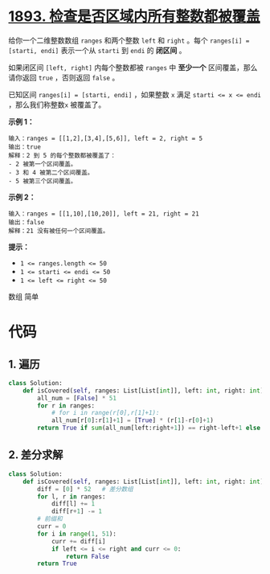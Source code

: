 <!--
 * @Description: 
 * @Autor: Au3C2
 * @Date: 2021-07-23 10:52:37
 * @LastEditors: Au3C2
 * @LastEditTime: 2021-07-23 10:52:38
-->
# [1893. 检查是否区域内所有整数都被覆盖](https://leetcode-cn.com/problems/check-if-all-the-integers-in-a-range-are-covered/)

给你一个二维整数数组 `ranges` 和两个整数 `left` 和 `right` 。每个 `ranges[i] = [starti, endi]` 表示一个从 `starti` 到 `endi` 的 **闭区间** 。

如果闭区间 `[left, right]` 内每个整数都被 `ranges` 中 **至少一个** 区间覆盖，那么请你返回 `true` ，否则返回 `false` 。

已知区间 `ranges[i] = [starti, endi]` ，如果整数 `x` 满足 `starti <= x <= endi` ，那么我们称整数`x` 被覆盖了。

 

**示例 1：**

```
输入：ranges = [[1,2],[3,4],[5,6]], left = 2, right = 5
输出：true
解释：2 到 5 的每个整数都被覆盖了：
- 2 被第一个区间覆盖。
- 3 和 4 被第二个区间覆盖。
- 5 被第三个区间覆盖。
```

**示例 2：**

```
输入：ranges = [[1,10],[10,20]], left = 21, right = 21
输出：false
解释：21 没有被任何一个区间覆盖。
```

 **提示：**

-   `1 <= ranges.length <= 50`
-   `1 <= starti <= endi <= 50`
-   `1 <= left <= right <= 50`

数组 简单

# 代码

## 1. 遍历

```python
class Solution:
    def isCovered(self, ranges: List[List[int]], left: int, right: int) -> bool:
        all_num = [False] * 51
        for r in ranges:
            # for i in range(r[0],r[1]+1):
            all_num[r[0]:r[1]+1] = [True] * (r[1]-r[0]+1)
        return True if sum(all_num[left:right+1]) == right-left+1 else False

```

## 2. 差分求解

```python
class Solution:
    def isCovered(self, ranges: List[List[int]], left: int, right: int) -> bool:
        diff = [0] * 52   # 差分数组
        for l, r in ranges:
            diff[l] += 1
            diff[r+1] -= 1
        # 前缀和
        curr = 0
        for i in range(1, 51):
            curr += diff[i]
            if left <= i <= right and curr <= 0:
                return False
        return True
```

